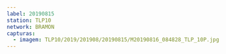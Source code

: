 ```yaml
---
label: 20190815
station: TLP10
network: BRAMON
capturas:
  - imagem: TLP10/2019/201908/20190815/M20190816_084828_TLP_10P.jpg
---
```


